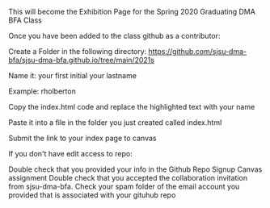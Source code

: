 This  will become the Exhibition Page for the Spring 2020 Graduating  DMA BFA Class

Once you have been added to the class github as a contributor:

Create a Folder in the following directory: https://github.com/sjsu-dma-bfa/sjsu-dma-bfa.github.io/tree/main/2021s

Name it: your first initial your lastname

Example: rholberton

Copy the index.html code and replace the  highlighted  text with your name

Paste it into a file in the folder you just created called index.html

Submit the link to your index page to canvas


If you don't have edit access to repo:

Double check that you provided your info in the Github Repo Signup Canvas assignment
Double check that you accepted the collaboration invitation from sjsu-dma-bfa. Check your spam folder of the email account you provided that is associated with your gituhub repo
 
